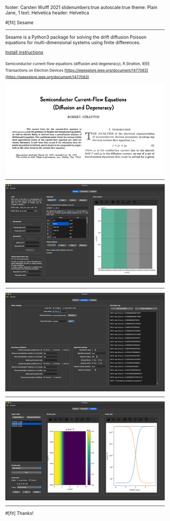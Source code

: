 footer: Carsten Wulff 2021
slidenumbers:true
autoscale:true
theme: Plain Jane, 1
text:  Helvetica
header:  Helvetica

#[fit] Sesame 

---

Sesame is a Python3 package for solving the drift diffusion Poisson equations for multi-dimensional systems using finite differences.

[Install instructions](https://sesame.readthedocs.io/en/latest/pre/INSTALL_beginner.html)



<sub>Semiconductor current-flow equations (diffusion and degeneracy), R.Stratton,
IEEE Transactions on Electron Devices
[https://ieeexplore.ieee.org/document/1477063](https://ieeexplore.ieee.org/document/1477063)</sub>

![right fit](../media/l10/current_flow.png)

---

![fit](../media/l10/sesame_setup.png)

---

![fit](../media/l10/sesame_sim.png)

---

![fit](../media/l10/sesame_result.png)

---

#[fit] Thanks!


